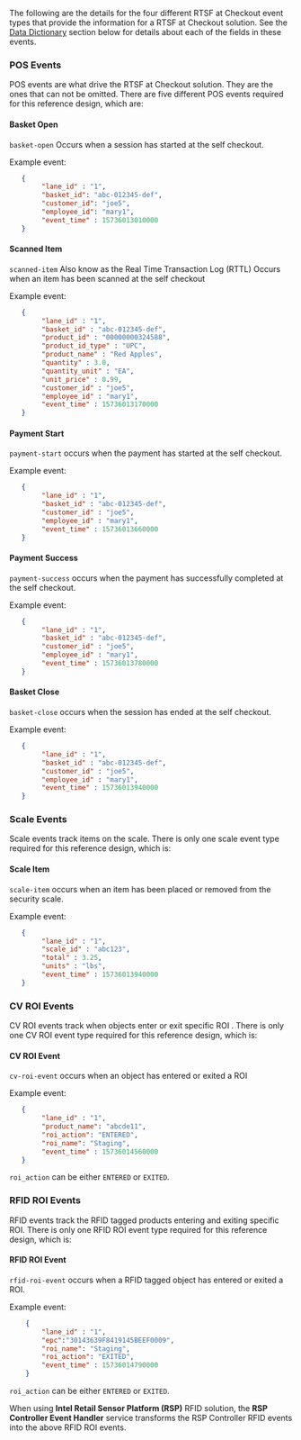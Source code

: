 The following are the details for the four different RTSF at Checkout event types that provide the information for a RTSF at Checkout solution. See the [Data Dictionary](#data-dictionary) section below for details about each of the fields in these events.

### POS Events

POS events are what drive the RTSF at Checkout solution. They are the ones that can not be omitted. There are five different POS events required for this reference design, which are:

#### Basket Open
`basket-open` Occurs when a session has started at the self checkout.

Example event:

``` json
   {
		"lane_id" : "1",
		"basket_id": "abc-012345-def",
		"customer_id": "joe5",
		"employee_id": "mary1",
		"event_time" : 15736013010000
   }
```
   
#### Scanned Item 
`scanned-item` Also know as the Real Time Transaction Log (RTTL)
Occurs when an item has been scanned at the self checkout

Example event:

``` json
   {
		"lane_id" : "1",
		"basket_id" : "abc-012345-def",
		"product_id" : "00000000324588",
		"product_id_type" : "UPC",
		"product_name" : "Red Apples",
		"quantity" : 3.0,
		"quantity_unit" : "EA",
		"unit_price" : 0.99,
		"customer_id" : "joe5",
		"employee_id" : "mary1",
		"event_time" : 15736013170000
   }
```

#### Payment Start 
`payment-start` occurs when the payment has started at the self checkout.

Example event:

``` json
   {
		"lane_id" : "1",
		"basket_id" : "abc-012345-def",
		"customer_id" : "joe5",
		"employee_id" : "mary1",
		"event_time" : 15736013660000    
   }
```

   

#### Payment Success 
`payment-success` occurs when the payment has successfully completed at the self checkout.

Example event:

``` json
   {
		"lane_id" : "1",
		"basket_id" : "abc-012345-def",
		"customer_id" : "joe5",
		"employee_id" : "mary1",
		"event_time" : 15736013780000    
   }
```

   

#### Basket Close

`basket-close` occurs when the session has ended at the self checkout.

Example event:

``` json
   {
		"lane_id" : "1",
		"basket_id" : "abc-012345-def",
		"customer_id" : "joe5",
		"employee_id" : "mary1",
		"event_time" : 15736013940000    
   }
```

### Scale Events

Scale events track items on the scale. There is only one scale event type required for this reference design, which is:

#### Scale Item 
`scale-item` occurs when an item has been placed or removed from the security scale.

Example event:

``` json
   {
		"lane_id" : "1",
		"scale_id" : "abc123", 
		"total" : 3.25,
		"units" : "lbs",
		"event_time" : 15736013940000    
   }
```

### CV ROI Events

CV ROI events track when objects enter or exit specific ROI . There is only one CV ROI event type required for this reference design, which is:

#### CV ROI Event 
`cv-roi-event` occurs when an object has entered or exited a ROI

Example event:

``` json
   {
		"lane_id" : "1",
		"product_name": "abcde11",
		"roi_action": "ENTERED",
		"roi_name": "Staging",
		"event_time" : 15736014560000    
   }
```

`roi_action` can be either `ENTERED` or `EXITED`.

### RFID ROI Events

RFID events track the RFID tagged products entering and exiting specific ROI. There is only one RFID ROI event type required for this reference design, which is:

#### RFID ROI Event 
`rfid-roi-event` occurs when a RFID tagged object has entered or exited a ROI. 

Example event:
   
``` json
    {
		"lane_id" : "1",
		"epc":"30143639F8419145BEEF0009",
		"roi_name": "Staging",
		"roi_action": "EXITED",
		"event_time" : 15736014790000            
    } 
```
   
   `roi_action` can be either `ENTERED` or `EXITED`.
   
   When using **Intel Retail Sensor Platform (RSP)** RFID solution, the **RSP Controller Event Handler** service transforms the RSP Controller RFID events into the above RFID ROI events.


